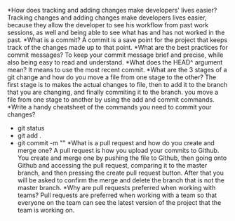 *How does tracking and adding changes make developers' lives easier?
Tracking changes and adding changes make developers lives easier, because they allow the developer to see his workflow from past work sessions, as well and being able to see what has and has not worked in the past.
*What is a commit?
A commit is a save point for the project that keeps track of the changes made up to that point.
*What are the best practices for commit messages?
To keep your commit message brief and precise, while also being easy to read and understand.
*What does the HEAD^ argument mean?
It means to use the most recent commit.
*What are the 3 stages of a git change and how do you move a file from one stage to the other?
The first stage is to makes the actual changes to file, then to add it to the branch that you are changing, and finally commiting it to the branch. you move a file from one stage to another by using the add and commit commands.
*Write a handy cheatsheet of the commands you need to commit your changes?
- git status
- git add .
- git commit -m ""
*What is a pull request and how do you create and merge one?
A pull request is how you upload your commits to Github. You create and merge one by pushing the file to Github, then going onto Github and accessing the pull request, comparing it to the master branch, and then pressing the create pull request button. After that you will be asked to confirm the merge and delete the branch that is not the master branch.
*Why are pull requests preferred when working with teams?
Pull requests are preferred when working with a team so that everyone on the team can see the latest version of the project that the team is working on.